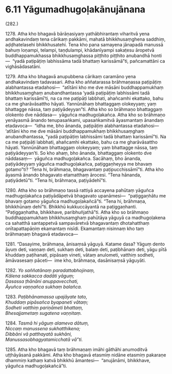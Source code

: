 

# 6.11 Yāgumadhugoḷakānujānana



(282.)

1278\. Atha kho bhagavā bārāṇasiyaṃ yathābhirantaṃ viharitvā yena andhakavindaṃ tena cārikaṃ pakkāmi, mahatā bhikkhusaṃghena saddhiṃ, aḍḍhatelasehi bhikkhusatehi. Tena kho pana samayena jānapadā manussā bahuṃ loṇampi, telampi, taṇḍulampi, khādanīyampi sakaṭesu āropetvā buddhappamukhassa bhikkhusaṃghassa piṭṭhito piṭṭhito anubandhā honti—  “yadā paṭipāṭiṃ labhissāma tadā bhattaṃ karissāmā”ti, pañcamattāni ca vighāsādasatāni.

1279\. Atha kho bhagavā anupubbena cārikaṃ caramāno yena andhakavindaṃ tadavasari. Atha kho aññatarassa brāhmaṇassa paṭipāṭiṃ alabhantassa etadahosi—  “atītāni kho me dve māsāni buddhappamukhaṃ bhikkhusaṃghaṃ anubandhantassa ‘yadā paṭipāṭiṃ labhissāmi tadā bhattaṃ karissāmī’ti, na ca me paṭipāṭi labbhati, ahañcamhi ekattako, bahu ca me gharāvāsattho hāyati. Yannūnāhaṃ bhattaggaṃ olokeyyaṃ; yaṃ bhattagge nāssa, taṃ paṭiyādeyyan”ti. Atha kho so brāhmaṇo bhattaggaṃ olokento dve nāddasa—  yāguñca madhugoḷakañca. Atha kho so brāhmaṇo yenāyasmā ānando tenupasaṅkami, upasaṅkamitvā āyasmantaṃ ānandaṃ etadavoca—  “idha me, bho ānanda, paṭipāṭiṃ alabhantassa etadahosi—  ‘atītāni kho me dve māsāni buddhappamukhaṃ bhikkhusaṃghaṃ anubandhantassa, “yadā paṭipāṭiṃ labhissāmi tadā bhattaṃ karissāmī”ti. Na ca me paṭipāṭi labbhati, ahañcamhi ekattako, bahu ca me gharāvāsattho hāyati. Yannūnāhaṃ bhattaggaṃ olokeyyaṃ; yaṃ bhattagge nāssa, taṃ paṭiyādeyyan’ti. So kho ahaṃ, bho ānanda, bhattaggaṃ olokento dve nāddasaṃ—  yāguñca madhugoḷakañca. Sacāhaṃ, bho ānanda, paṭiyādeyyaṃ yāguñca madhugoḷakañca, paṭiggaṇheyya me bhavaṃ gotamo”ti? “Tena hi, brāhmaṇa, bhagavantaṃ paṭipucchissāmī”ti. Atha kho āyasmā ānando bhagavato etamatthaṃ ārocesi. “Tena hānanda, paṭiyādetū”ti. “Tena hi, brāhmaṇa, paṭiyādehī”ti.

1280\. Atha kho so brāhmaṇo tassā rattiyā accayena pahūtaṃ yāguñca madhugoḷakañca paṭiyādāpetvā bhagavato upanāmesi—  “paṭiggaṇhātu me bhavaṃ gotamo yāguñca madhugoḷakañcā”ti. “Tena hi, brāhmaṇa, bhikkhūnaṃ dehī”ti. Bhikkhū kukkuccāyantā na paṭiggaṇhanti. “Paṭiggaṇhatha, bhikkhave, paribhuñjathā”ti. Atha kho so brāhmaṇo buddhappamukhaṃ bhikkhusaṃghaṃ pahūtāya yāguyā ca madhugoḷakena ca sahatthā santappetvā sampavāretvā bhagavantaṃ dhotahatthaṃ onītapattapāṇiṃ ekamantaṃ nisīdi. Ekamantaṃ nisinnaṃ kho taṃ brāhmaṇaṃ bhagavā etadavoca—

1281\. “Dasayime, brāhmaṇa, ānisaṃsā yāguyā. Katame dasa? Yāguṃ dento āyuṃ deti, vaṇṇaṃ deti, sukhaṃ deti, balaṃ deti, paṭibhānaṃ deti, yāgu pītā khuddaṃ paṭihanati, pipāsaṃ vineti, vātaṃ anulometi, vatthiṃ sodheti, āmāvasesaṃ pāceti—  ime kho, brāhmaṇa, dasānisaṃsā yāguyāti.

1282\. _Yo saññatānaṃ paradattabhojinaṃ,_  
_Kālena sakkacca dadāti yāguṃ;_  
_Dasassa ṭhānāni anuppavecchati,_  
_Āyuñca vaṇṇañca sukhaṃ balañca._  


1283\. _Paṭibhānamassa upajāyate tato,_  
_Khuddaṃ pipāsañca byapaneti vātaṃ;_  
_Sodheti vatthiṃ pariṇāmeti bhattaṃ,_  
_Bhesajjametaṃ sugatena vaṇṇitaṃ._  


1284\. _Tasmā hi yāguṃ alameva dātuṃ,_  
_Niccaṃ manussena sukhatthikena;_  
_Dibbāni vā patthayatā sukhāni,_  
_Manussasobhagyatamicchatā vā”ti._  


1285\. Atha kho bhagavā taṃ brāhmaṇaṃ imāhi gāthāhi anumoditvā uṭṭhāyāsanā pakkāmi. Atha kho bhagavā etasmiṃ nidāne etasmiṃ pakaraṇe dhammiṃ kathaṃ katvā bhikkhū āmantesi—  “anujānāmi, bhikkhave, yāguñca madhugoḷakañcā”ti.



